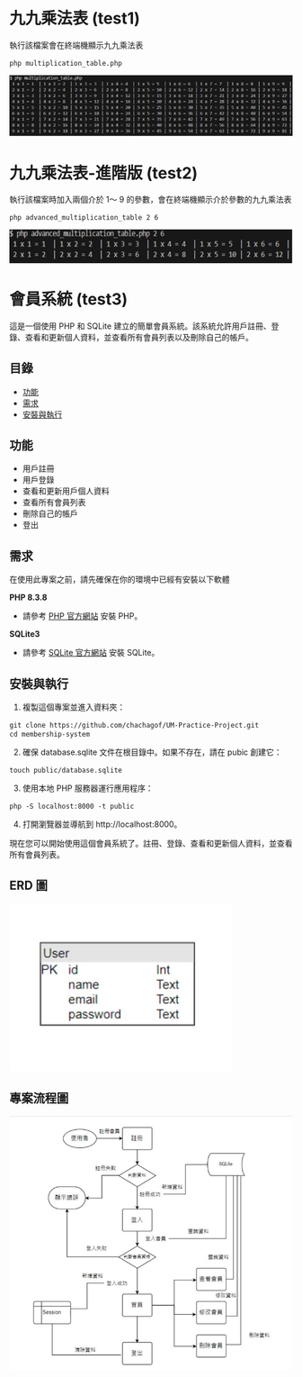 # 九九乘法表 (test1)

執行該檔案會在終端機顯示九九乘法表

  ```
  php multiplication_table.php
  ```

![九九乘法表](images/9x9.jpg)

# 九九乘法表-進階版 (test2)

執行該檔案時加入兩個介於 1～ 9 的參數，會在終端機顯示介於參數的九九乘法表

  ```
  php advanced_multiplication_table 2 6
  ```
![九九乘法表-進階版](images/9x9-adcance.jpg)  

# 會員系統 (test3)

這是一個使用 PHP 和 SQLite 建立的簡單會員系統。該系統允許用戶註冊、登錄、查看和更新個人資料，並查看所有會員列表以及刪除自己的帳戶。

## 目錄

- [功能](#功能)
- [需求](#需求)
- [安裝與執行](#安裝與執行)

## 功能

- 用戶註冊
- 用戶登錄
- 查看和更新用戶個人資料
- 查看所有會員列表
- 刪除自己的帳戶
- 登出

## 需求

在使用此專案之前，請先確保在你的環境中已經有安裝以下軟體

**PHP 8.3.8**  
- 請參考 [PHP 官方網站](https://www.php.net/manual/en/install.php) 安裝 PHP。

**SQLite3**
- 請參考 [SQLite 官方網站](https://www.sqlite.org/download.html) 安裝 SQLite。


## 安裝與執行

1. 複製這個專案並進入資料夾：
  ```
  git clone https://github.com/chachagof/UM-Practice-Project.git
  cd membership-system
  ```

2. 確保 database.sqlite 文件在根目錄中。如果不存在，請在 pubic 創建它：

  ```
  touch public/database.sqlite
  ```

3. 使用本地 PHP 服務器運行應用程序：

  ```
  php -S localhost:8000 -t public
  ```

4. 打開瀏覽器並導航到 http://localhost:8000。

現在您可以開始使用這個會員系統了。註冊、登錄、查看和更新個人資料，並查看所有會員列表。

## ERD 圖

![ERD 圖](images/ERD.jpg)

## 專案流程圖

![專案流程圖](images/流程圖.jpg)
